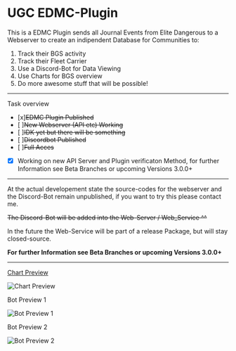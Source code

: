 # UGC EDMC-Plugin

This is a EDMC Plugin sends all Journal Events from Elite Dangerous to a Webserver to create an indipendent Database for Communities to:
1. Track their BGS activity
2. Track their Fleet Carrier
3. Use a Discord-Bot for Data Viewing
4. Use Charts for BGS overview
5. Do more awesome stuff that will be possible!

----------------------------------------------------------------------------------------------------------------------------
Task overview
 - [x]~~EDMC Plugin Published~~
 - [ ]~~New Webserver (API etc) Working~~
 - [ ]~~IDK yet but there will be something~~
 - [ ]~~Discordbot Published~~
 - [ ]~~Full Acces~~

- [x] Working on new API Server and Plugin verificaton Method, for further Information see Beta Branches or upcoming Versions 3.0.0+ 

----------------------------------------------------------------------------------------------------------------------------

At the actual developement state the source-codes for the webserver and the Discord-Bot remain unpublished,
if you want to try this please contact me.

~~The  Discord-Bot will be added into the Web-Server / Web_Service ^^~~

In the future the Web-Service will be part of a release Package, but will stay closed-source.

**For further Information see Beta Branches or upcoming Versions 3.0.0+**

----------------------------------------------------------------------------------------------------------------------------

[Chart Preview](https://asrothear.de/ugc/mega.php)

![Chart Preview](https://i.ibb.co/nmpbndd/chart.png)




Bot Preview 1

![Bot Preview 1](https://i.ibb.co/S6LNG5b/bot-p1.png)




Bot Preview 2

![Bot Preview 2](https://i.ibb.co/GRb6qvQ/bot-p2.png)
